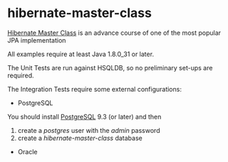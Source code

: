hibernate-master-class
======================

[Hibernate Master Class](http://vladmihalcea.com/tutorials/hibernate/) is an advance course of one of the most popular JPA implementation

All examples require at least Java 1.8.0_31 or later.

The Unit Tests are run against HSQLDB, so no preliminary set-ups are required.

The Integration Tests require some external configurations:

* PostgreSQL
 
 You should install [PostgreSQL](http://www.postgresql.org/download/) 9.3 (or later) and then

 1. create a *postgres* user with the *admin* password
 2. create a *hibernate-master-class* database

* Oracle
